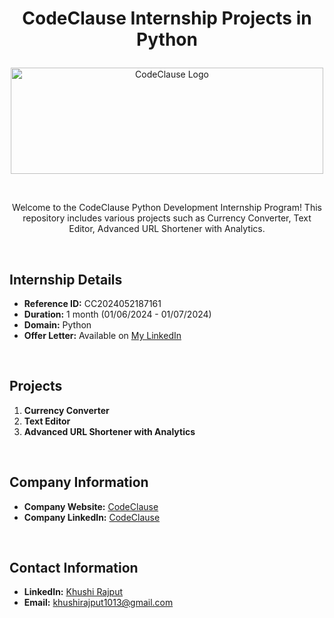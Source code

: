 # <p align="center">CodeClause Internship Projects in Python</p>

<div align="center">
  <img src="https://businesswebsolutions.in/wp-content/uploads/2023/06/Code-Clause.png" alt="CodeClause Logo" width="500" height="170">
</div>

<br><p align="center">Welcome to the CodeClause Python Development Internship Program! This repository includes various projects such as Currency Converter, Text Editor, Advanced URL Shortener with Analytics.</p>

&nbsp; 
## Internship Details
- **Reference ID:** CC2024052187161
- **Duration:** 1 month (01/06/2024 - 01/07/2024)
- **Domain:** Python
- **Offer Letter:** Available on [My LinkedIn](https://www.linkedin.com/posts/khushi-rajput-254ba1263_codeclause-offer-letter-activity-7201283903200874496-eXp4?utm_source=share&utm_medium=member_desktop) 

&nbsp; 
## Projects
1. **Currency Converter**
2. **Text Editor**
3. **Advanced URL Shortener with Analytics**


&nbsp; 
## Company Information
- **Company Website:** [CodeClause](https://internship.codeclause.com/)
- **Company LinkedIn:** [CodeClause](https://www.linkedin.com/company/codeclause/mycompany/)

&nbsp; 
## Contact Information
- **LinkedIn:** [Khushi Rajput](https://www.linkedin.com/in/khushi-rajput-254ba1263/)
- **Email:** [khushirajput1013@gmail.com](mailto:khushirajput1013@gmail.com)


